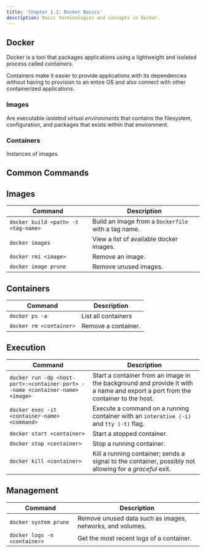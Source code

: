 ```yaml
---
title: 'Chapter 1.1: Docker Basics'
description: Basic terminologies and concepts in Docker.
---
```


## Docker

Docker is a tool that packages applications using a lightweight and 
isolated process called *containers*.

Containers make it easier to provide applications with its dependencies 
without having to provision to an entire OS and also connect with other 
containerized applications.

### Images

Are executable *isolated virtual environments* that contains the filesystem, 
configuration, and packages that exists within that environment.

### Containers

Instances of images.

## Common Commands

## Images

| Command                             | Description                                         |
|-------------------------------------|-----------------------------------------------------|
| `docker build <path> -t <tag-name>` | Build an image from a `Dockerfile` with a tag name. |
| `docker images`                     | View a list of available docker images.             |
| `docker rmi <image>`                | Remove an image.                                    |
| `docker image prune`                | Remove unused images.                               |

## Containers

| Command                 | Description         |
|-------------------------|---------------------|
| `docker ps -a`          | List all containers |
| `docker rm <container>` | Remove a container. |

## Execution

| Command                                                                       | Description                                                                                                                           |
|-------------------------------------------------------------------------------|---------------------------------------------------------------------------------------------------------------------------------------|
| `docker run -dp <host-port>:<container-port> --name <container-name> <image>` | Start a container from an image in the background and provide it with a name and export a port from the container to the host.        |
| `docker exec -it <container-name> <command>`                                  | Execute a command on a running container with an `interative (-i)` and `tty (-t)` flag.                                               |
| `docker start <container>`                                                    | Start a stopped container.                                                                                                            |
| `docker stop <container>`                                                     | Stop a running container.                                                                                                             |
| `docker kill <container>`                                                     | Kill a running container; sends a signal to the container, possibly not allowing for a _graceful_ exit.                               |

## Management

| Command                      | Description                                               |
|------------------------------|-----------------------------------------------------------|
| `docker system prune`        | Remove unused data such as images, networks, and volumes. |
| `docker logs -n <container>` | Get the most recent logs of a container.                  |
